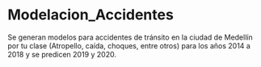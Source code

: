 # Modelacion_Accidentes
Se generan modelos para accidentes de tránsito en la ciudad de Medellín por tu clase (Atropello, caída, choques, entre otros) para los años 2014 a 2018 y se predicen 2019 y 2020.
